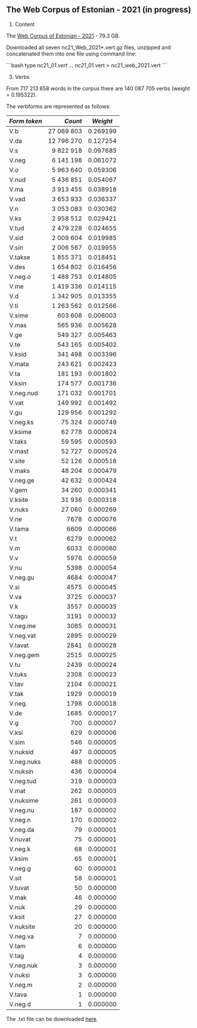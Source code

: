 ## The Web Corpus of Estonian - 2021 (in progress)

1. Content

The [Web Corpus of Estonian - 2021](https://entu.keeleressursid.ee/shared/9942/G3qonxL3kavZ1NGJ79jk7eIamFRkoLZBMkHCc8jVgudimdUDeSZC5XKrn6U0wxhj) - 79.3 GB.

Downloaded all seven nc21_Web_2021*.vert.gz files, unzipped and concatenated them into one file using command line:

´´´bash
type nc21_*_01.vert ... nc21_*_01.vert > nc21_web_2021.vert
´´´

3. Verbs

From 717 213 658 words in the corpus there are 140 087 705 verbs (weight = 0.195322).

The verbforms are represented as follows:

| *Form token* | *Count* | *Weight* |
| --- | ---: | --- |
| V.b        | 27 069 803  | 0.269199    |
| V.da       | 12 796 270  | 0.127254    |
| V.s        | 9 822 918   | 0.097685    |
| V.neg      | 6 141 198   | 0.061072    |
| V.o        | 5 963 640   | 0.059306    |
| V.nud      | 5 436 851   | 0.054067    |
| V.ma       | 3 913 455   | 0.038918    |
| V.vad      | 3 653 933   | 0.036337    |
| V.n        | 3 053 083   | 0.030362    |
| V.ks       | 2 958 512   | 0.029421    |
| V.tud      | 2 479 228   | 0.024655    |
| V.sid      | 2 009 604   | 0.019985    |
| V.sin      | 2 006 567   | 0.019955    |
| V.takse    | 1 855 371   | 0.018451    |
| V.des      | 1 654 802   | 0.016456    |
| V.neg.o    | 1 488 753   | 0.014805    |
| V.me       | 1 419 336   | 0.014115    |
| V.d        | 1 342 905   | 0.013355    |
| V.ti       | 1 263 562   | 0.012566    |
| V.sime     | 603 608    | 0.006003    |
| V.mas      | 565 936    | 0.005628    |
| V.ge       | 549 327    | 0.005463    |
| V.te       | 543 165    | 0.005402    |
| V.ksid     | 341 498    | 0.003396    |
| V.mata     | 243 621    | 0.002423    |
| V.ta       | 181 193    | 0.001802    |
| V.ksin     | 174 577    | 0.001736    |
| V.neg.nud  | 171 032    | 0.001701    |
| V.vat      | 149 992    | 0.001492    |
| V.gu       | 129 956    | 0.001292    |
| V.neg.ks   | 75 324     | 0.000749    |
| V.ksime    | 62 778     | 0.000624    |
| V.taks     | 59 595     | 0.000593    |
| V.mast     | 52 727     | 0.000524    |
| V.site     | 52 126     | 0.000518    |
| V.maks     | 48 204     | 0.000479    |
| V.neg.ge   | 42 632     | 0.000424    |
| V.gem      | 34 260     | 0.000341    |
| V.ksite    | 31 936     | 0.000318    |
| V.nuks     | 27 060     | 0.000269    |
| V.ne       | 7678      | 0.000076    |
| V.tama     | 6609      | 0.000066    |
| V.t        | 6279      | 0.000062    |
| V.m        | 6033      | 0.000060    |
| V.v        | 5976      | 0.000059    |
| V.nu       | 5398      | 0.000054    |
| V.neg.gu   | 4684      | 0.000047    |
| V.si       | 4575      | 0.000045    |
| V.va       | 3725      | 0.000037    |
| V.k        | 3557      | 0.000035    |
| V.tagu     | 3191      | 0.000032    |
| V.neg.me   | 3085      | 0.000031    |
| V.neg.vat  | 2895      | 0.000029    |
| V.tavat    | 2841      | 0.000028    |
| V.neg.gem  | 2515      | 0.000025    |
| V.tu       | 2439      | 0.000024    |
| V.tuks     | 2308      | 0.000023    |
| V.tav      | 2104      | 0.000021    |
| V.tak      | 1929      | 0.000019    |
| V.neg.     | 1798      | 0.000018    |
| V.de       | 1685      | 0.000017    |
| V.g        | 700       | 0.000007    |
| V.ksi      | 629       | 0.000006    |
| V.sim      | 546       | 0.000005    |
| V.nuksid   | 497       | 0.000005    |
| V.neg.nuks | 488       | 0.000005    |
| V.nuksin   | 436       | 0.000004    |
| V.neg.tud  | 319       | 0.000003    |
| V.mat      | 262       | 0.000003    |
| V.nuksime  | 261       | 0.000003    |
| V.neg.nu   | 187       | 0.000002    |
| V.neg.n    | 170       | 0.000002    |
| V.neg.da   | 79        | 0.000001    |
| V.nuvat    | 75        | 0.000001    |
| V.neg.k    | 68        | 0.000001    |
| V.ksim     | 65        | 0.000001    |
| V.neg.g    | 60        | 0.000001    |
| V.sit      | 58        | 0.000001    |
| V.tuvat    | 50        | 0.000000    |
| V.mak      | 46        | 0.000000    |
| V.nuk      | 29        | 0.000000    |
| V.ksit     | 27        | 0.000000    |
| V.nuksite  | 20        | 0.000000    |
| V.neg.va   | 7         | 0.000000    |
| V.tam      | 6         | 0.000000    |
| V.tag      | 4         | 0.000000    |
| V.neg.nuk  | 3         | 0.000000    |
| V.nuksi    | 3         | 0.000000    |
| V.neg.m    | 2         | 0.000000    |
| V.tava     | 1         | 0.000000    |
| V.neg.d    | 1         | 0.000000    |



The .txt file can be downloaded [here](https://github.com/ahtokiil/ids_2023/blob/main/verb_tokens_web_2019_291123.txt).

